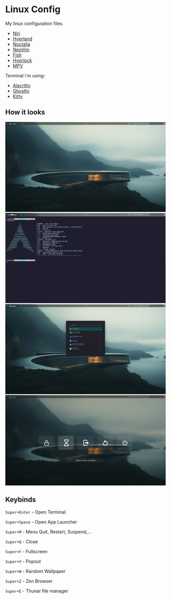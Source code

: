 # Linux Config

My linux configuration files.

- [Niri](https://github.com/YaLTeR/niri)
- [Hyprland](https://hyprland.org/)
- [Noctalia](https://github.com/noctalia-dev/noctalia-shell)
- [NeoVim](https://neovim.io/)
- [Fish](https://fishshell.com/)
- [Hyprlock](https://github.com/hyprwm/hyprlock/)
- [MPV](https://github.com/mpv-player/mpv)

Terminal i'm using:

- [Alacritty](https://alacritty.org/)
- [Ghostty](https://ghostty.org/)
- [Kitty](https://sw.kovidgoyal.net/kitty/)

## How it looks

![Desktop](assets/desktop.png) 
![Fastfetch](assets/fastfetch.png) 
![Walker](assets/walker.png)
![Exit](assets/exit.png) 

## Keybinds

`Super+Enter` - Open Terminal

`Super+Space` - Open App Launcher

`Super+M` - Menu Quit, Restart, Suspend,...
 
`Super+Q` - Close

`Super+F` - Fullscreen

`Super+V` - Popout

`Super+W` - Random Wallpaper

`Super+Z` - Zen Browser

`Super+E` - Thunar file manager
